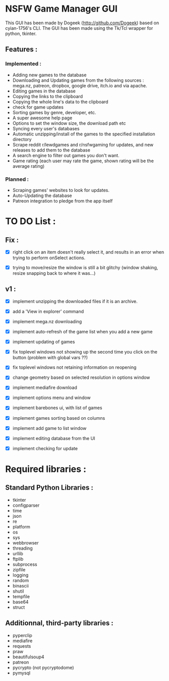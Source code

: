 # NSFW Game Manager GUI

This GUI has been made by Dogeek (http://github.com/Dogeek) based on cyian-1756's CLI.
The GUI has been made using the Tk/Tcl wrapper for python, tkinter.

## Features :

### Implemented :
- Adding new games to the database
- Downloading and Updating games from the following sources : mega.nz, patreon, dropbox, google drive, itch.io and via apache.
- Editing games in the database
- Copying the links to the clipboard
- Copying the whole line's data to the clipboard
- check for game updates
- Sorting games by genre, developer, etc.
- A super awesome help page
- Options to set the window size, the download path etc
- Syncing every user's databases
- Automatic unzipping/install of the games to the specified installation directory
- Scrape reddit r/lewdgames and r/nsfwgaming for updates, and new releases to add them to the database
- A search engine to filter out games you don't want.
- Game rating (each user may rate the game, shown rating will be the average rating)

### Planned :

- Scraping games' websites to look for updates.
- Auto-Updating the database
- Patreon integration to pledge from the app itself

# TO DO List :

## Fix :

- [x] right click on an item doesn't really select it, and results in an error when trying to perform onSelect actions.
- [x] trying to move/resize the window is still a bit glitchy (window shaking, resize snapping back to where it was...)



## v1 :
- [x] implement unzipping the downloaded files if it is an archive.
- [x] add a 'View in explorer' command
- [x] implement mega.nz downloading
- [x] implement auto-refresh of the game list when you add a new game
- [x] implement updating of games
- [x] fix toplevel windows not showing up the second time you click on the button (problem with global vars ??)
- [x] fix toplevel windows not retaining information on reopening
- [x] change geometry based on selected resolution in options window
- [x] implement mediafire download
- [x] implement options menu and window
- [x] implement barebones ui, with list of games
- [x] implement games sorting based on columns
- [x] implement add game to list window
- [x] implement editing database from the UI
- [x] implement checking for update


# Required libraries :

## Standard Python Libraries :

- tkinter
- configparser
- time
- json
- re
- platform
- os
- sys
- webbrowser
- threading
- urllib
- ftplib
- subprocess
- zipfile
- logging
- random
- binascii
- shutil
- tempfile
- base64
- struct

## Additionnal, third-party libraries :

- pyperclip
- mediafire
- requests
- praw
- beautifulsoup4
- patreon
- pycrypto (not pycryptodome)
- pymysql

